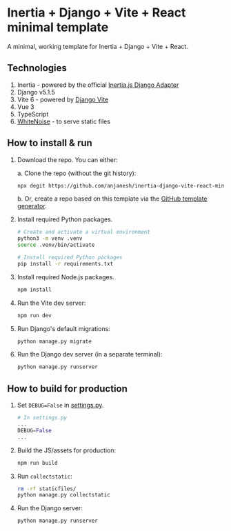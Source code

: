 # Inertia + Django + Vite + React minimal template

A minimal, working template for Inertia + Django + Vite + React.

## Technologies

1. Inertia - powered by the official [Inertia.js Django Adapter](https://github.com/inertiajs/inertia-django)
2. Django v5.1.5
3. Vite 6 - powered by [Django Vite](https://github.com/MrBin99/django-vite)
4. Vue 3
5. TypeScript
6. [WhiteNoise](https://whitenoise.evans.io/en/stable/index.html) - to serve static files

## How to install & run

1. Download the repo. You can either:

   a. Clone the repo (without the git history):

   ```sh
   npx degit https://github.com/anjanesh/inertia-django-vite-react-minimal
   ```

   b. Or, create a repo based on this template via the [GitHub template generator](https://github.com/mujahidfa/inertia-django-vite-vue-minimal/generate).

2. Install required Python packages.

   ```sh
   # Create and activate a virtual environment
   python3 -m venv .venv
   source .venv/bin/activate

   # Install required Python packages
   pip install -r requirements.txt
   ```

3. Install required Node.js packages.

   ```sh
   npm install
   ```

4. Run the Vite dev server:

   ```sh
   npm run dev
   ```

5. Run Django's default migrations:

   ```sh
   python manage.py migrate
   ```

6. Run the Django dev server (in a separate terminal):

   ```sh
   python manage.py runserver
   ```

## How to build for production

1. Set `DEBUG=False` in [settings.py](./inertia_django_vite_vue_minimal/settings.py).

   ```py
   # In settings.py
   ...
   DEBUG=False
   ...
   ```

2. Build the JS/assets for production:

   ```sh
   npm run build
   ```

3. Run `collectstatic`:

   ```sh
   rm -rf staticfiles/
   python manage.py collectstatic
   ```

4. Run the Django server:

   ```sh
   python manage.py runserver
   ```
